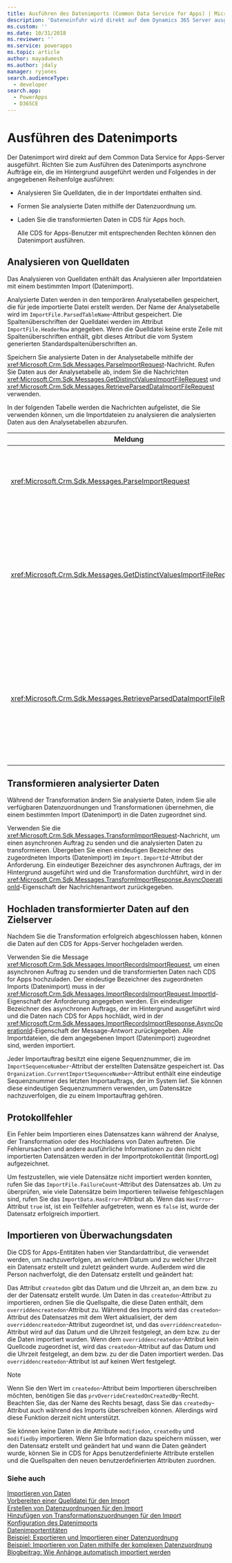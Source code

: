 ```yaml
---
title: Ausführen des Datenimports (Common Data Service for Apps) | Microsoft Docs
description: 'Dateneinfuhr wird direkt auf dem Dynamics 365 Server ausgeführt und erfordert drei asynchrone Aufträge für das Analysieren, zuordnungsgeführte Transformation und Hochladen.'
ms.custom: ''
ms.date: 10/31/2018
ms.reviewer: ''
ms.service: powerapps
ms.topic: article
author: mayadumesh
ms.author: jdaly
manager: ryjones
search.audienceType:
  - developer
search.app:
  - PowerApps
  - D365CE
---
```

# <a name="run-data-import"></a>Ausführen des Datenimports

Der Datenimport wird direkt auf dem Common Data Service for Apps-Server ausgeführt. Richten Sie zum Ausführen des Datenimports asynchrone Aufträge ein, die im Hintergrund ausgeführt werden und Folgendes in der angegebenen Reihenfolge ausführen:  
  
- Analysieren Sie Quelldaten, die in der Importdatei enthalten sind.  
  
- Formen Sie analysierte Daten mithilfe der Datenzuordnung um.  
  
- Laden Sie die transformierten Daten in CDS für Apps hoch.  
  
  Alle CDS for Apps-Benutzer mit entsprechenden Rechten können den Datenimport ausführen.  
  
<a name="parse"></a>   
## <a name="parse-source-data"></a>Analysieren von Quelldaten  
 Das Analysieren von Quelldaten enthält das Analysieren aller Importdateien mit einem bestimmten Import (Datenimport).  
  
 Analysierte Daten werden in den temporären Analysetabellen gespeichert, die für jede importierte Datei erstellt werden. Der Name der Analysetabelle wird im `ImportFile.ParsedTableName`-Attribut gespeichert. Die Spaltenüberschriften der Quelldatei werden im Attribut `ImportFile.HeaderRow` angegeben. Wenn die Quelldatei keine erste Zeile mit Spaltenüberschriften enthält, gibt dieses Attribut die vom System generierten Standardspaltenüberschriften an.  
  
 Speichern Sie analysierte Daten in der Analysetabelle mithilfe der <xref:Microsoft.Crm.Sdk.Messages.ParseImportRequest>-Nachricht. Rufen Sie Daten aus der Analysetabelle ab, indem Sie die Nachrichten <xref:Microsoft.Crm.Sdk.Messages.GetDistinctValuesImportFileRequest> und <xref:Microsoft.Crm.Sdk.Messages.RetrieveParsedDataImportFileRequest> verwenden.  
  
 In der folgenden Tabelle werden die Nachrichten aufgelistet, die Sie verwenden können, um die Importdateien zu analysieren die analysierten Daten aus den Analysetabellen abzurufen.  
  
|Meldung|Beschreibung|  
|-------------|-----------------|  
|<xref:Microsoft.Crm.Sdk.Messages.ParseImportRequest>|Gibt einen asynchronen Auftrag ein, der alle Importdateien analysiert, die dem angegebenen Import (datenimport) zugeordnet sind. Übergeb Sie die ID des zugehörigen Imports (Datenimport) in die Eigenschaft <xref:Microsoft.Crm.Sdk.Messages.ParseImportRequest.ImportId> dieser Anforderung. Die ID des asynchronen Auftrags, der im Hintergrund ausgeführt wird und das Analysieren von Daten durchführt, die in der <xref:Microsoft.Crm.Sdk.Messages.ParseImportResponse.AsyncOperationId>-Eigenschaft der Nachrichtenantwort zurückgegeben werden.|  
|<xref:Microsoft.Crm.Sdk.Messages.GetDistinctValuesImportFileRequest>|Gibt eindeutige Werte für eine Spalte in der Quelldatei zurück, die Listenwerte enthält. Übergeben Sie die ID der zugehörigen Importdatei in die Eigenschaft <xref:Microsoft.Crm.Sdk.Messages.GetHeaderColumnsImportFileRequest.ImportFileId> dieser Anforderung. Die eindeutigen Werte werden in einem Zeichenfolgenarray in der <xref:Microsoft.Crm.Sdk.Messages.GetDistinctValuesImportFileResponse.Values>-Eigenschaft der Nachrichtenantwort zurückgegeben. Verwenden Sie diese Meldung nur, nachdem Sie eine Analysetabelle erstellt haben, indem Sie die <xref:Microsoft.Crm.Sdk.Messages.ParseImportRequest>-Nachricht verwenden. **Wichtig:** Verwenden Sie diese Meldung nicht, nachdem Sie die Nachricht <xref:Microsoft.Crm.Sdk.Messages.ImportRecordsImportRequest> verwenden. Sie können nicht auf die Analysetabelle zugreifen, nachdem der Importauftrag, der durch die <xref:Microsoft.Crm.Sdk.Messages.ImportRecordsImportRequest>-Nachricht gesendet wurde, abgeschlossen wurde.|  
|<xref:Microsoft.Crm.Sdk.Messages.RetrieveParsedDataImportFileRequest>|Ruft die Daten aus der Analysetabelle ab. Übergeben Sie die ID der zugehörigen Importdatei in die Eigenschaft <xref:Microsoft.Crm.Sdk.Messages.RetrieveParsedDataImportFileRequest.ImportFileId> dieser Anforderung. Die analysierten Daten werden in einem zweidimensionalen Zeichenfolgenarray in der <xref:Microsoft.Crm.Sdk.Messages.RetrieveParsedDataImportFileResponse.Values>-Eigenschaft der Nachrichtenantwort zurückgegeben. Die Daten werden mit derselben Spaltenreihenfolge wie die Spaltenreihenfolge in der Quelldatei zurückgegeben. Verwenden Sie diese Meldung nur, nachdem Sie eine Analysetabelle erstellt haben, indem Sie die <xref:Microsoft.Crm.Sdk.Messages.ParseImportRequest>-Nachricht verwenden. **Wichtig:** Verwenden Sie diese Meldung nicht, nachdem Sie die Nachricht <xref:Microsoft.Crm.Sdk.Messages.ImportRecordsImportRequest> verwenden. Sie können nicht auf die Analysetabelle zugreifen, nachdem der Importauftrag, der durch die `ImportRecordsMessage`-Nachricht gesendet wurde, abgeschlossen wurde.|  
  
<a name="transform"></a>   
## <a name="transform-parsed-data"></a>Transformieren analysierter Daten  
 Während der Transformation ändern Sie analysierte Daten, indem Sie alle verfügbaren Datenzuordnungen und Transformationen übernehmen, die einem bestimmten Import (Datenimport) in die Daten zugeordnet sind.  
  
 Verwenden Sie die <xref:Microsoft.Crm.Sdk.Messages.TransformImportRequest>-Nachricht, um einen asynchronen Auftrag zu senden und die analysierten Daten zu transformieren. Übergeben Sie einen eindeutigen Bezeichner des zugeordneten Imports (Datenimport) im `Import.ImportId`-Attribut der Anforderung. Ein eindeutiger Bezeichner des asynchronen Auftrags, der im Hintergrund ausgeführt wird und die Transformation durchführt, wird in der <xref:Microsoft.Crm.Sdk.Messages.TransformImportResponse.AsyncOperationId>-Eigenschaft der Nachrichtenantwort zurückgegeben.  
  
<a name="upload"></a>   
## <a name="upload-transformed-data-to-the-target-server"></a>Hochladen transformierter Daten auf den Zielserver  
 Nachdem Sie die Transformation erfolgreich abgeschlossen haben, können die Daten auf den CDS for Apps-Server hochgeladen werden.  
  
 Verwenden Sie die Message <xref:Microsoft.Crm.Sdk.Messages.ImportRecordsImportRequest>, um einen asynchronen Auftrag zu senden und die transformierten Daten nach CDS for Apps hochzuladen. Der eindeutige Bezeichner des zugeordneten Imports (Datenimport) muss in der <xref:Microsoft.Crm.Sdk.Messages.ImportRecordsImportRequest.ImportId>-Eigenschaft der Anforderung angegeben werden. Ein eindeutiger Bezeichner des asynchronen Auftrags, der im Hintergrund ausgeführt wird und die Daten nach CDS for Apps hochlädt, wird in der <xref:Microsoft.Crm.Sdk.Messages.ImportRecordsImportResponse.AsyncOperationId>-Eigenschaft der Message-Antwort zurückgegeben. Alle Importdateien, die dem angegebenen Import (Datenimport) zugeordnet sind, werden importiert.  
  
 Jeder Importauftrag besitzt eine eigene Sequenznummer, die im `ImportSequenceNumber`-Attribut der erstellten Datensätze gespeichert ist. Das `Organization.CurrentImportSequenceNumber`-Attribut enthält eine eindeutige Sequenznummer des letzten Importauftrags, der im System lief. Sie können diese eindeutigen Sequenznummern verwenden, um Datensätze nachzuverfolgen, die zu einem Importauftrag gehören.  
  
<a name="log"></a>   
## <a name="log-failures"></a>Protokollfehler  
 Ein Fehler beim Importieren eines Datensatzes kann während der Analyse, der Transformation oder des Hochladens von Daten auftreten. Die Fehlerursachen und andere ausführliche Informationen zu den nicht importierten Datensätzen werden in der Importprotokollentität (ImportLog) aufgezeichnet.  
  
 Um festzustellen, wie viele Datensätze nicht importiert werden konnten, rufen Sie das `ImportFile.FailureCount`-Attribut des Datensatzes ab. Um zu überprüfen, wie viele Datensätze beim Importieren teilweise fehlgeschlagen sind, rufen Sie das `ImportData.HasError`-Attribut ab. Wenn das `HasError`-Attribut `true` ist, ist ein Teilfehler aufgetreten, wenn es `false` ist, wurde der Datensatz erfolgreich importiert.  
  
<a name="import_audit"></a>   
## <a name="import-auditing-data"></a>Importieren von Überwachungsdaten  
 Die CDS for Apps-Entitäten haben vier Standardattribut, die verwendet werden, um nachzuverfolgen, an welchem Datum und zu welcher Uhrzeit ein Datensatz erstellt und zuletzt geändert wurde. Außerdem wird die Person nachverfolgt, die den Datensatz erstellt und geändert hat:  
  
 Das Attribut `createdon` gibt das Datum und die Uhrzeit an, an dem bzw. zu der der Datensatz erstellt wurde. Um Daten in das `createdon`-Attribut zu importieren, ordnen Sie die Quellspalte, die diese Daten enthält, dem `overriddencreatedon`-Attribut zu. Während des Imports wird das `createdon`-Attribut des Datensatzes mit dem Wert aktualisiert, der dem `overriddencreatedon`-Attribut zugeordnet ist, und das `overriddencreatedon`-Attribut wird auf das Datum und die Uhrzeit festgelegt, an dem bzw. zu der die Daten importiert wurden. Wenn dem `overriddencreatedon`-Attribut kein Quellcode zugeordnet ist, wird das `createdon`-Attribut auf das Datum und die Uhrzeit festgelegt, an dem bzw. zu der die Daten importiert werden. Das `overriddencreatedon`-Attribut ist auf keinen Wert festgelegt.  
  
> [!NOTE]
>  Wenn Sie den Wert im `createdon`-Attribut beim Importieren überschreiben möchten, benötigen Sie das `prvOverrideCreatedOnCreatedBy`-Recht. Beachten Sie, das der Name des Rechts besagt, dass Sie das `createdby`-Attribut auch während des Imports überschreiben können. Allerdings wird diese Funktion derzeit nicht unterstützt.  
  
 Sie können keine Daten in die Attribute `modifiedon`, `createdby` und `modifiedby` importieren. Wenn Sie Information dazu speichern müssen, wer den Datensatz erstellt und geändert hat und wann die Daten geändert wurde, können Sie in CDS for Apps benutzerdefinierte Attribute erstellen und die Quellspalten den neuen benutzerdefinierten Attributen zuordnen.  
  
### <a name="see-also"></a>Siehe auch

[Importieren von Daten](import-data.md)<br />
[Vorbereiten einer Quelldatei für den Import](prepare-source-files-import.md)<br />
[Erstellen von Datenzuordnungen für den Import](create-data-maps-for-import.md)<br />
[Hinzufügen von Transformationszuordnungen für den Import](add-transformation-mappings-import.md)<br />
[Konfiguration des Datenimports](configure-data-import.md)<br />
[Datenimportentitäten](data-import-entities.md)<br />
[Beispiel: Exportieren und Importieren einer Datenzuordnung](org-service/samples/export-import-data-map.md)<br />
[Beispiel: Importieren von Daten mithilfe der komplexen Datenzuordnung](org-service/samples/import-data-complex-data-map.md)<br />
[Blogbeitrag: Wie Anhänge automatisch importiert werden](http://blogs.msdn.com/b/crm/archive/2012/08/06/how-to-import-attachments-programmatically.aspx) 
